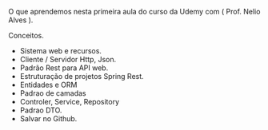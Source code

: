 O que aprendemos nesta primeira aula do curso da Udemy com ( Prof. Nelio Alves ).

Conceitos.
* Sistema web e recursos.
* Cliente / Servidor Http, Json.
* Padrão Rest para API web.
* Estruturação de projetos Spring Rest.
* Entidades e ORM
* Padrao de camadas
* Controler, Service, Repository
* Padrao DTO.
* Salvar no Github.
